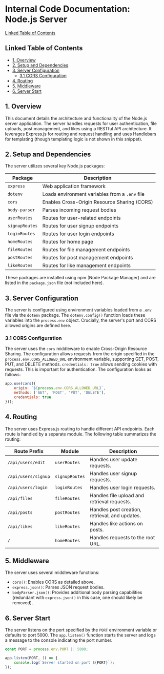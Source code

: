 # Internal Code Documentation: Node.js Server

[Linked Table of Contents](#linked-table-of-contents)

## Linked Table of Contents

* [1. Overview](#1-overview)
* [2. Setup and Dependencies](#2-setup-and-dependencies)
* [3. Server Configuration](#3-server-configuration)
    * [3.1 CORS Configuration](#31-cors-configuration)
* [4. Routing](#4-routing)
* [5. Middleware](#5-middleware)
* [6. Server Start](#6-server-start)


## 1. Overview

This document details the architecture and functionality of the Node.js server application.  The server handles requests for user authentication, file uploads, post management, and likes using a RESTful API architecture.  It leverages Express.js for routing and request handling and uses Handlebars for templating (though templating logic is not shown in this snippet).


## 2. Setup and Dependencies

The server utilizes several key Node.js packages:

| Package          | Description                                      |
|-----------------|--------------------------------------------------|
| `express`        | Web application framework                           |
| `dotenv`         | Loads environment variables from a `.env` file      |
| `cors`           | Enables Cross-Origin Resource Sharing (CORS)         |
| `body-parser`    | Parses incoming request bodies                     |
| `userRoutes`     | Routes for user-related endpoints                  |
| `signupRoutes`   | Routes for user signup endpoints                    |
| `loginRoutes`    | Routes for user login endpoints                     |
| `homeRoutes`     | Routes for home page                             |
| `fileRoutes`     | Routes for file management endpoints                |
| `postRoutes`     | Routes for post management endpoints                 |
| `likeRoutes`     | Routes for like management endpoints                 |


These packages are installed using npm (Node Package Manager) and are listed in the `package.json` file (not included here).


## 3. Server Configuration

The server is configured using environment variables loaded from a `.env` file via the `dotenv` package.  The `dotenv.config()` function loads these variables into the `process.env` object.  Crucially, the server's port and CORS allowed origins are defined here.

### 3.1 CORS Configuration

The server uses the `cors` middleware to enable Cross-Origin Resource Sharing.  The configuration allows requests from the origin specified in the `process.env.CORS_ALLOWED_URL` environment variable, supporting GET, POST, PUT, and DELETE methods.  `credentials: true` allows sending cookies with requests.  This is important for authentication.  The configuration looks as follows:

```javascript
app.use(cors({
    origin: `${process.env.CORS_ALLOWED_URL}`,
    methods: ['GET', 'POST', 'PUT', 'DELETE'],
    credentials: true
}));
```


## 4. Routing

The server uses Express.js routing to handle different API endpoints. Each route is handled by a separate module. The following table summarizes the routing:

| Route Prefix      | Module          | Description                               |
|-------------------|-----------------|-------------------------------------------|
| `/api/users/edit` | `userRoutes`     | Handles user update requests.             |
| `/api/users/signup`| `signupRoutes`   | Handles user signup requests.              |
| `/api/users/login` | `loginRoutes`    | Handles user login requests.               |
| `/api/files`      | `fileRoutes`     | Handles file upload and retrieval requests. |
| `/api/posts`      | `postRoutes`     | Handles post creation, retrieval, and updates. |
| `/api/likes`      | `likeRoutes`     | Handles like actions on posts.              |
| `/`               | `homeRoutes`     | Handles requests to the root URL.           |


## 5. Middleware

The server uses several middleware functions:

* `cors()`: Enables CORS as detailed above.
* `express.json()`: Parses JSON request bodies.
* `bodyParser.json()`:  Provides additional body parsing capabilities (redundant with `express.json()` in this case, one should likely be removed).


## 6. Server Start

The server listens on the port specified by the `PORT` environment variable or defaults to port 5000.  The `app.listen()` function starts the server and logs a message to the console indicating the port number.

```javascript
const PORT = process.env.PORT || 5000;

app.listen(PORT, () => {
    console.log(`Server started on port ${PORT}`);
});
```
